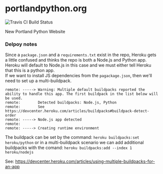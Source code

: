 # portlandpython.org

![Travis CI Build Status](https://travis-ci.org/portlandpython/portlandpython.org.svg?branch=master)

New Portland Python Website

### Delpoy notes
Since a `package.json` and a `requirements.txt` exist in the repo, Heroku gets a little
confused and thinks the repo is both a Node.js and Python app. Heroku will default to Node.js in this
case and we must either tell Heroku that this is a python app.  
If we want to install JS dependencies from the `pagackage.json`, then we'll need to set up a multi-buildpack.

```console
remote: -----> Warning: Multiple default buildpacks reported the ability to handle this app. The first buildpack in the list below will be used.
remote:        Detected buildpacks: Node.js, Python
remote:        See https://devcenter.heroku.com/articles/buildpacks#buildpack-detect-order
remote: -----> Node.js app detected
remote:
remote: -----> Creating runtime environment
```

The buildpack can be set by the command: `heroku buildpacks:set heroku/python` or in a multi-buildpack scenario
we can add additional buildpacks with the comand: `heroku buildpacks:add --index 1 heroku/nodejs`

See: https://devcenter.heroku.com/articles/using-multiple-buildpacks-for-an-app